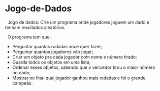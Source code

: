 # Jogo-de-Dados


&nbsp;
Jogo de dados: Crie um programa onde jogadores joguem um dado e tenham resultados aleatórios.  

&nbsp;
O programa tem que:  
+ Perguntar quantas rodadas você quer fazer; 
+ Perguntar quantos jogadores vão jogar; 
+ Criar um objeto pra cada jogador com nome e número tirado; 
+ Guarda todos os objetos em uma lista; 
+ Ordenar esses objetos, sabendo que o vencedor tirou o maior número no dado;
+ Mostrar no final qual jogador ganhou mais rodadas e foi o grande campeão. 
